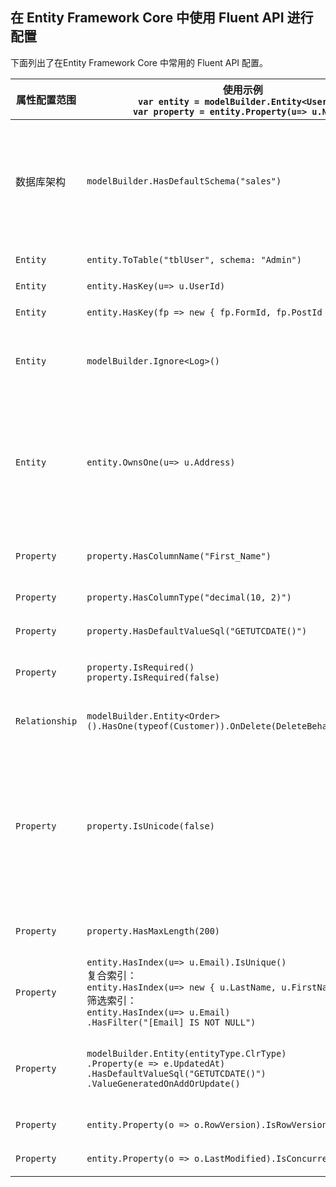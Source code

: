 ## 在 Entity Framework Core 中使用 Fluent API 进行配置

下面列出了在Entity Framework Core 中常用的 Fluent API 配置。

| 属性配置范围 | 使用示例<br>`var entity = modelBuilder.Entity<User>();`<br>`var property = entity.Property(u=> u.Name);` | 说明 |
| --- | --- | --- |
| 数据库架构 | `modelBuilder.HasDefaultSchema("sales")` | 指定用于所有表、存储过程等的数据库架构，除非有特定实体显式配置 |
| `Entity` | `entity.ToTable("tblUser", schema: "Admin")` | 配置表名、架构 |
| `Entity` | `entity.HasKey(u=> u.UserId)` | 配置主键 |
| `Entity` | `entity.HasKey(fp => new { fp.FormId, fp.PostId })` | 配置复合主键 |
| `Entity` | `modelBuilder.Ignore<Log>()` | 排除实体，不映射到数据库表 |
| `Entity` | `entity.OwnsOne(u=> u.Address)` | 从属实体：由另一个实体拥有，其属性映射到所有者表中的列，没有自己的表 |
| `Property` | `property.HasColumnName("First_Name")` | 配置属性映射的列名 |
| `Property` | `property.HasColumnType("decimal(10, 2)")` | 配置列数据类型 |
| `Property` | `property.HasDefaultValueSql("GETUTCDATE()")` | 配置默认值 |
| `Property` | `property.IsRequired()`<br>`property.IsRequired(false)` | 配置必需（可选）的属性 | 
| `Relationship` | `modelBuilder.Entity<Order>().HasOne(typeof(Customer)).OnDelete(DeleteBehavior.Cascade);` | 设置关系的删除行为 |
| `Property` | `property.IsUnicode(false)` | 将字符串属性默认映射到数据库的 `nvarchar` 配置为非Unicode的 `varchar`，可节省存储空间 |
| `Property` | `property.HasMaxLength(200)` | 配置最大长度，优化存储 |
| `Property` | `entity.HasIndex(u=> u.Email).IsUnique()`<br>复合索引：<br> `entity.HasIndex(u=> new { u.LastName, u.FirstName })`<br>筛选索引：<br>`entity.HasIndex(u=> u.Email)`<br>`.HasFilter("[Email] IS NOT NULL")` | 配置索引、设置索引类型 |
| `Property` | `modelBuilder.Entity(entityType.ClrType)`<br>`.Property(e => e.UpdatedAt)`<br>`.HasDefaultValueSql("GETUTCDATE()")`<br>`.ValueGeneratedOnAddOrUpdate()` | 利用 SQL Server 自动管理所有时间戳属性 |
| `Property` | `entity.Property(o => o.RowVersion).IsRowVersion()` | 配置并发令牌 |
| `Property` | `entity.Property(o => o.LastModified).IsConcurrencyToken()` | 配置替代并发令牌 |